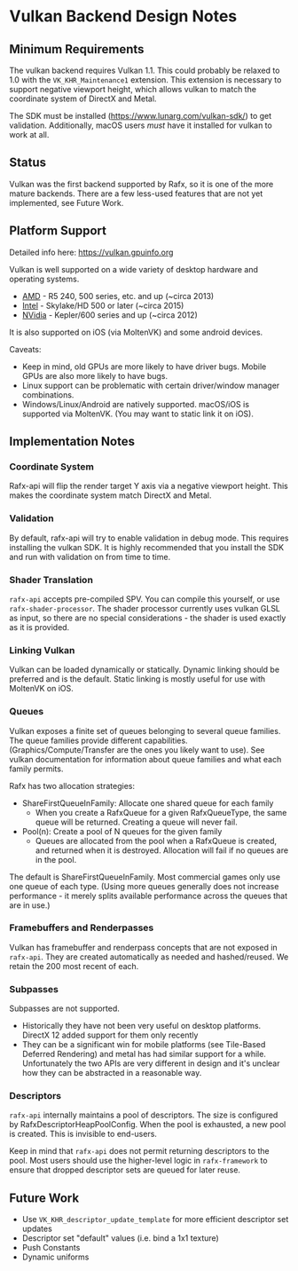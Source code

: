 # Vulkan Backend Design Notes

## Minimum Requirements

The vulkan backend requires Vulkan 1.1. This could probably be relaxed to 1.0 with the `VK_KHR_Maintenance1` extension.
This extension is necessary to support negative viewport height, which allows vulkan to match the coordinate system
of DirectX and Metal.

The SDK must be installed (https://www.lunarg.com/vulkan-sdk/) to get validation. Additionally, macOS users *must* have
it installed for vulkan to work at all.

## Status

Vulkan was the first backend supported by Rafx, so it is one of the more mature backends. There are a few less-used
features that are not yet implemented, see Future Work.

## Platform Support

Detailed info here: https://vulkan.gpuinfo.org

Vulkan is well supported on a wide variety of desktop hardware and operating systems.
* [AMD](https://www.amd.com/en/technologies/vulkan) - R5 240, 500 series, etc. and up (~circa 2013)
* [Intel](https://www.intel.com/content/www/us/en/support/articles/000005524/graphics.html) - Skylake/HD 500 or later (~circa 2015)
* [NVidia](https://developer.nvidia.com/vulkan-driver) - Kepler/600 series and up (~circa 2012)

It is also supported on iOS (via MoltenVK) and some android devices.

Caveats:
* Keep in mind, old GPUs are more likely to have driver bugs. Mobile GPUs are also more likely to have bugs.
* Linux support can be problematic with certain driver/window manager combinations.
* Windows/Linux/Android are natively supported. macOS/iOS is supported via MoltenVK. (You may want to static link it
  on iOS).

## Implementation Notes

### Coordinate System

Rafx-api will flip the render target Y axis via a negative viewport height. This makes the coordinate system match
DirectX and Metal.

### Validation

By default, rafx-api will try to enable validation in debug mode. This requires installing the vulkan SDK. It is
highly recommended that you install the SDK and run with validation on from time to time.

### Shader Translation

`rafx-api` accepts pre-compiled SPV. You can compile this yourself, or use `rafx-shader-processor`. The shader processor
currently uses vulkan GLSL as input, so there are no special considerations - the shader is used exactly as it is
provided.

### Linking Vulkan

Vulkan can be loaded dynamically or statically. Dynamic linking should be preferred and is the default. Static linking
is mostly useful for use with MoltenVK on iOS.

### Queues

Vulkan exposes a finite set of queues belonging to several queue families. The queue families provide different
capabilities. (Graphics/Compute/Transfer are the ones you likely want to use). See vulkan documentation for information
about queue families and what each family permits.

Rafx has two allocation strategies:
* ShareFirstQueueInFamily: Allocate one shared queue for each family
    * When you create a RafxQueue for a given RafxQueueType, the same queue will be returned. Creating a queue will
      never fail.
* Pool(n): Create a pool of N queues for the given family
    * Queues are allocated from the pool when a RafxQueue is created, and returned when it is destroyed. Allocation will
      fail if no queues are in the pool.

The default is ShareFirstQueueInFamily. Most commercial games only use one queue of each type. (Using more queues
generally does not increase performance - it merely splits available performance across the queues that are in use.)

### Framebuffers and Renderpasses

Vulkan has framebuffer and renderpass concepts that are not exposed in `rafx-api`. They are created automatically as
needed and hashed/reused. We retain the 200 most recent of each.

### Subpasses

Subpasses are not supported.
* Historically they have not been very useful on desktop platforms. DirectX 12 added support for them only recently
* They can be a significant win for mobile platforms (see Tile-Based Deferred Rendering) and metal has had similar
  support for a while. Unfortunately the two APIs are very different in design and it's unclear how they can be
  abstracted in a reasonable way.

### Descriptors

`rafx-api` internally maintains a pool of descriptors. The size is configured by RafxDescriptorHeapPoolConfig. When the
pool is exhausted, a new pool is created. This is invisible to end-users.

Keep in mind that `rafx-api` does not permit returning descriptors to the pool. Most users should use the higher-level
logic in `rafx-framework` to ensure that dropped descriptor sets are queued for later reuse.

## Future Work

* Use `VK_KHR_descriptor_update_template` for more efficient descriptor set updates
* Descriptor set "default" values (i.e. bind a 1x1 texture)
* Push Constants
* Dynamic uniforms